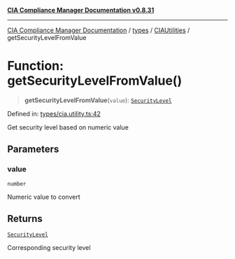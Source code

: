 [**CIA Compliance Manager Documentation v0.8.31**](../../../../README.md)

***

[CIA Compliance Manager Documentation](../../../../modules.md) / [types](../../../README.md) / [CIAUtilities](../README.md) / getSecurityLevelFromValue

# Function: getSecurityLevelFromValue()

> **getSecurityLevelFromValue**(`value`): [`SecurityLevel`](../../../cia/type-aliases/SecurityLevel.md)

Defined in: [types/cia.utility.ts:42](https://github.com/Hack23/cia-compliance-manager/blob/85c025371255f412469ec0119911b7cb143a6212/src/types/cia.utility.ts#L42)

Get security level based on numeric value

## Parameters

### value

`number`

Numeric value to convert

## Returns

[`SecurityLevel`](../../../cia/type-aliases/SecurityLevel.md)

Corresponding security level
